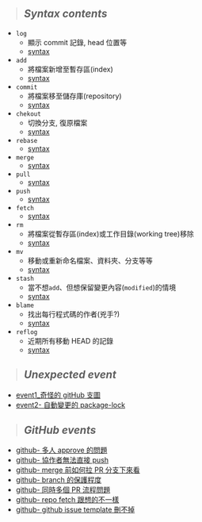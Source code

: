 > ## **_Syntax contents_**

- `log`
  - 顯示 commit 記錄, head 位置等
  - [syntax](./notes/git_log.md)
- `add`
  - 將檔案新增至暫存區(index)
  - [syntax](./notes/git_add.md)
- `commit`
  - 將檔案移至儲存庫(repository)
  - [syntax](./notes/git_commit.md)
- `chekout`
  - 切換分支, 復原檔案
  - [syntax]()
- `rebase`
  - [syntax]()
- `merge`
  - [syntax]()
- `pull`
  - [syntax]()
- `push`
  - [syntax]()
- `fetch`
  - [syntax]()
- `rm`
  - 將檔案從暫存區(index)或工作目錄(working tree)移除
  - [syntax](./notes/git_rm.md)
- `mv`
  - 移動或重新命名檔案、資料夾、分支等等
  - [syntax](./notes/git_mv.md)
- `stash`
  - 當不想`add`、但想保留變更內容(`modified`)的情境
  - [syntax](./notes/git_stash.md)
- `blame`
  - 找出每行程式碼的作者(兇手?)
  - [syntax]()
- `reflog`
  - 近期所有移動 HEAD 的記錄
  - [syntax](./notes/git_reflog.md)

> ## **_Unexpected event_**

- [event1\_奇怪的 gitHub 支圖](./unexpected_events/event-1.md)
- [event2- 自動變更的 package-lock](./unexpected_events/event-2.md)

> ## **_GitHub events_**

- [github- 多人 approve 的問題](./github/)
- [github- 協作者無法直接 push](./github/)
- [github- merge 前如何拉 PR 分支下來看](./github/reviewPR)
- [github- branch 的保護程度](./github/)
- [github- 同時多個 PR 流程問題](./github/)
- [github- repo fetch 跟想的不一樣](./github/)
- [github- github issue template 刪不掉](./github/)

